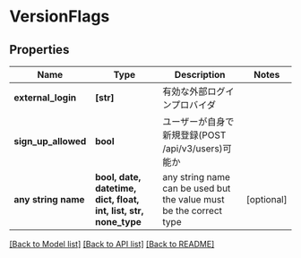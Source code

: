 # VersionFlags


## Properties
Name | Type | Description | Notes
------------ | ------------- | ------------- | -------------
**external_login** | **[str]** | 有効な外部ログインプロバイダ | 
**sign_up_allowed** | **bool** | ユーザーが自身で新規登録(POST /api/v3/users)可能か | 
**any string name** | **bool, date, datetime, dict, float, int, list, str, none_type** | any string name can be used but the value must be the correct type | [optional]

[[Back to Model list]](../README.md#documentation-for-models) [[Back to API list]](../README.md#documentation-for-api-endpoints) [[Back to README]](../README.md)


